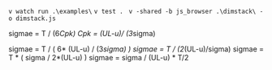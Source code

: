 `v watch run .\examples\`
`v test . `
`v -shared -b js_browser .\dimstack\ -o dimstack.js`

sigmae = T / (6*Cpk)
Cpk = (UL-u)/ (3*sigma)

sigmae = T / ( 6* (UL-u) / (3*sigma) )
sigmae = T / (2*(UL-u)/sigma)
sigmae = T * ( sigma / 2*(UL-u) )
sigmae = sigma / (UL-u) * T/2
